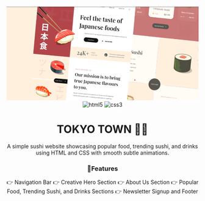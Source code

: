 
<div align="center">
  <br />
    <a>
      <img src="https://github.com/tassmiia/TOKYO-TOWN/blob/main/assets/github%20cover.png?raw=true" alt="Project Banner">
    </a>
  <br />

  <div>
    <img src="https://img.shields.io/badge/-HTML_5-black?style=for-the-badge&logoColor=white&logo=html5&color=E34F26" alt="html5" />
    <img src="https://img.shields.io/badge/-css3-black?style=for-the-badge&logoColor=white&logo=css3&color=1572B6" alt="css3" />
  </div>

  # TOKYO TOWN 🍣🩷


A simple sushi website showcasing popular food, trending sushi, and drinks using HTML and CSS with smooth subtle animations. 


### 🚀Features
👉 Navigation Bar
👉 Creative Hero Section
👉 About Us Section
👉 Popular Food, Trending Sushi, and Drinks Sections
👉 Newsletter Signup and Footer

